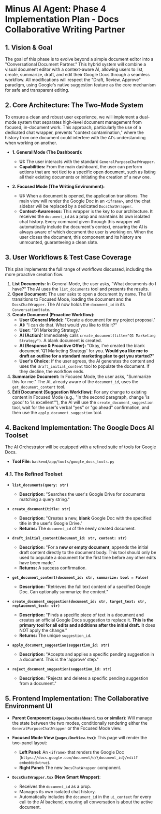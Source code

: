 # Minus AI Agent: Phase 4 Implementation Plan - Docs Collaborative Writing Partner

## 1. Vision & Goal

The goal of this phase is to evolve beyond a simple document editor into a "Conversational Document Partner." This hybrid system will combine a visual document editor with a context-aware AI, allowing users to list, create, summarize, draft, and edit their Google Docs through a seamless workflow. All modifications will respect the "Draft, Review, Approve" paradigm, using Google's native suggestion feature as the core mechanism for safe and transparent editing.

## 2. Core Architecture: The Two-Mode System

To ensure a clean and robust user experience, we will implement a dual-mode system that separates high-level document management from focused, in-document work. This approach, particularly the use of a dedicated chat wrapper, prevents "context contamination," where the history from one document could interfere with the AI's understanding when working on another.

-   **1. General Mode (The Dashboard):**
    -   **UI:** The user interacts with the standard `GeneralPurposeChatWrapper`.
    -   **Capabilities:** From the main dashboard, the user can perform actions that are not tied to a specific open document, such as listing all their existing documents or initiating the creation of a new one.

-   **2. Focused Mode (The Writing Environment):**
    -   **UI:** When a document is opened, the application transitions. The main view will render the Google Doc in an `<iframe>`, and the chat sidebar will be replaced by a dedicated `DocsChatWrapper`.
    -   **Context-Awareness:** This wrapper is the key to our architecture. It receives the `document_id` as a prop and maintains its own isolated chat history. Every command given through this wrapper will automatically include the document's context, ensuring the AI is always aware of which document the user is working on. When the user closes the document, this component and its history are unmounted, guaranteeing a clean slate.

## 3. User Workflows & Test Case Coverage

This plan implements the full range of workflows discussed, including the more proactive creation flow.

1.  **List Documents:** In General Mode, the user asks, "What documents do I have?" The AI uses the `list_documents` tool and presents the results.
2.  **Open Document:** The user asks to open a document by name. The UI transitions to Focused Mode, loading the document and the `DocsChatWrapper`. The AI now holds the `document_id` in its `ConversationState`.
3.  **Create Document (Proactive Workflow):**
    -   **User (General Mode):** "Create a document for my project proposal."
    -   **AI:** "I can do that. What would you like to title it?"
    -   **User:** "Q1 Marketing Strategy."
    -   **AI (Action):** Immediately calls `create_document(title="Q1 Marketing Strategy")`. A blank document is created.
    -   **AI (Response & Proactive Offer):** "Okay, I've created the blank document 'Q1 Marketing Strategy' for you. **Would you like me to draft an outline for a standard marketing plan to get you started?**"
    -   **User's Choice:** If the user agrees, the AI generates the content and uses the `draft_initial_content` tool to populate the document. If they decline, the workflow ends.
4.  **Summarize Document:** In Focused Mode, the user asks, "Summarize this for me." The AI, already aware of the `document_id`, uses the `get_document_content` tool.
5.  **Edit Document (Suggestion Workflow):** For any change to existing content in Focused Mode (e.g., "In the second paragraph, change 'is good' to 'is excellent'"), the AI will use the `create_document_suggestion` tool, wait for the user's verbal "yes" or "go ahead" confirmation, and then use the `apply_document_suggestion` tool.

## 4. Backend Implementation: The Google Docs AI Toolset

The AI Orchestrator will be equipped with a refined suite of tools for Google Docs.

-   **Tool File:** `backend/app/tools/google_docs_tools.py`

### 4.1. The Refined Toolset

-   **`list_documents(query: str)`**
    -   **Description:** "Searches the user's Google Drive for documents matching a query string."

-   **`create_document(title: str)`**
    -   **Description:** "Creates a new, **blank** Google Doc with the specified title in the user's Google Drive."
    -   **Returns:** The `document_id` of the newly created document.

-   **`draft_initial_content(document_id: str, content: str)`**
    -   **Description:** "For a **new or empty document**, appends the initial draft content directly to the document body. This tool should only be used to populate a document for the first time before any other edits have been made."
    -   **Returns:** A success confirmation.

-   **`get_document_content(document_id: str, summarize: bool = False)`**
    -   **Description:** "Retrieves the full text content of a specified Google Doc. Can optionally summarize the content."

-   **`create_document_suggestion(document_id: str, target_text: str, replacement_text: str)`**
    -   **Description:** "Finds a specific piece of text in a document and creates an official Google Docs suggestion to replace it. **This is the primary tool for all edits and additions after the initial draft.** It does NOT apply the change."
    -   **Returns:** The unique `suggestion_id`.

-   **`apply_document_suggestion(suggestion_id: str)`**
    -   **Description:** "Accepts and applies a specific pending suggestion in a document. This is the 'approve' step."

-   **`reject_document_suggestion(suggestion_id: str)`**
    -   **Description:** "Rejects and deletes a specific pending suggestion from a document."

## 5. Frontend Implementation: The Collaborative Environment UI

-   **Parent Component (`pages/DocsDashboard.tsx` or similar):** Will manage the state between the two modes, conditionally rendering either the `GeneralPurposeChatWrapper` or the Focused Mode view.

-   **Focused Mode View (`pages/DocView.tsx`):** This page will render the two-panel layout:
    -   **Left Panel:** An `<iframe>` that renders the Google Doc (`https://docs.google.com/document/d/{document_id}/edit?embedded=true`).
    -   **Right Panel:** The new `DocsChatWrapper` component.

-   **`DocsChatWrapper.tsx` (New Smart Wrapper):**
    -   Receives the `document_id` as a prop.
    -   Manages its own isolated chat history.
    -   Automatically includes the `document_id` in the `ui_context` for every call to the AI backend, ensuring all conversation is about the active document.
